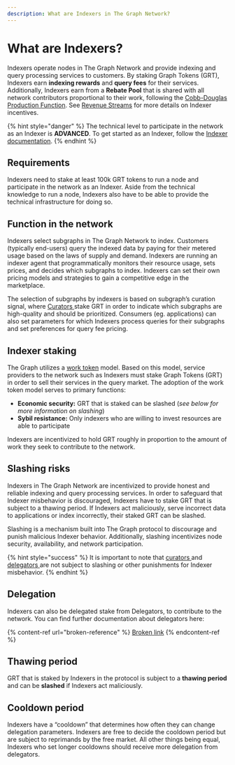 ```yaml
---
description: What are Indexers in The Graph Network?
---
```


# What are Indexers?

Indexers operate nodes in The Graph Network and provide indexing and query processing services to customers. By staking Graph Tokens (GRT), Indexers earn **indexing rewards** and **query fees** for their services. Additionally, Indexers earn from a **Rebate Pool** that is shared with all network contributors proportional to their work, following the [Cobb-Douglas Production Function](https://en.wikipedia.org/wiki/Cobb%E2%80%93Douglas\_production\_function). See [Revenue Streams](revenues/revenue-streams.md) for more details on Indexer incentives.

{% hint style="danger" %}
The technical level to participate in the network as an Indexer is **ADVANCED**. To get started as an Indexer, follow the [Indexer documentation](https://thegraph.com/docs/network#infrastructure).
{% endhint %}

## Requirements

Indexers need to stake at least 100k GRT tokens to run a node and participate in the network as an Indexer. Aside from the technical knowledge to run a node, Indexers also have to be able to provide the technical infrastructure for doing so.

## Function in the network

Indexers select subgraphs in The Graph Network to index. Customers (typically end-users) query the indexed data by paying for their metered usage based on the laws of supply and demand. Indexers are running an indexer agent that programmatically monitors their resource usage, sets prices, and decides which subgraphs to index. Indexers can set their own pricing models and strategies to gain a competitive edge in the marketplace.

The selection of subgraphs by indexers is based on subgraph’s curation signal, where [Curators ](broken-reference)stake GRT in order to indicate which subgraphs are high-quality and should be prioritized. Consumers (eg. applications) can also set parameters for which Indexers process queries for their subgraphs and set preferences for query fee pricing.

## Indexer staking

The Graph utilizes a [work token](https://multicoin.capital/2018/02/13/new-models-utility-tokens/) model. Based on this model, service providers to the network such as Indexers must stake Graph Tokens (GRT) in order to sell their services in the query market. The adoption of the work token model serves to primary functions:

* **Economic security:** GRT that is staked can be slashed (_see below for more information on slashing_)
* **Sybil resistance:** Only indexers who are willing to invest resources are able to participate

Indexers are incentivized to hold GRT roughly in proportion to the amount of work they seek to contribute to the network.

## Slashing risks

Indexers in The Graph Network are incentivized to provide honest and reliable indexing and query processing services. In order to safeguard that Indexer misbehavior is discouraged, Indexers have to stake GRT that is subject to a thawing period. If Indexers act maliciously, serve incorrect data to applications or index incorrectly, their staked GRT can be slashed.

Slashing is a mechanism built into The Graph protocol to discourage and punish malicious Indexer behavior. Additionally, slashing incentivizes node security, availability, and network participation.

{% hint style="success" %}
It is important to note that [curators ](broken-reference)and [delegators ](broken-reference)are not subject to slashing or other punishments for Indexer misbehavior.
{% endhint %}

## Delegation

Indexers can also be delegated stake from Delegators, to contribute to the network. You can find further documentation about delegators here:

{% content-ref url="broken-reference" %}
[Broken link](broken-reference)
{% endcontent-ref %}

## Thawing period

GRT that is staked by Indexers in the protocol is subject to a **thawing period** and can be **slashed** if Indexers act maliciously.

## Cooldown period

Indexers have a “cooldown” that determines how often they can change delegation parameters. Indexers are free to decide the cooldown period but are subject to reprimands by the free market. All other things being equal, Indexers who set longer cooldowns should receive more delegation from delegators.
